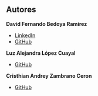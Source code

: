 
## Autores 
**David Fernando Bedoya Ramirez**
- [LinkedIn](https://www.linkedin.com/in/david-fernando-bedoya-ramirez-261b86352)  
- [GitHub](https://github.com/fernando-bedoya) 

**Luz Alejandra López Cuayal**
- [GitHub](https://github.com/Cherrysoospace) 

**Cristhian Andrey Zambrano Ceron**
- [GitHub](https://github.com/CristhianZambranoC)

